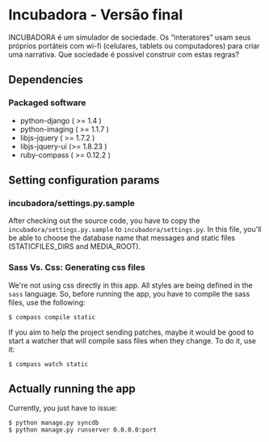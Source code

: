 # Incubadora - Versão final

INCUBADORA é um simulador de sociedade. Os “interatores” usam seus
próprios portáteis com wi-fi (celulares, tablets ou computadores) para
criar uma narrativa. Que sociedade é possível construir com estas
regras?


## Dependencies

### Packaged software

 * python-django ( >= 1.4 )
 * python-imaging ( >= 1.1.7 )
 * libjs-jquery ( >= 1.7.2 )
 * libjs-jquery-ui (>= 1.8.23 )
 * ruby-compass ( >= 0.12.2 )

## Setting configuration params

### incubadora/settings.py.sample

After checking out the source code, you have to copy the
`incubadora/settings.py.sample` to `incubadora/settings.py`. In this file,
you'll be able to choose the database name that messages and static files
(STATICFILES_DIRS and MEDIA_ROOT).

### Sass Vs. Css: Generating css files

We're not using css directly in this app. All styles are being defined
in the `sass` language. So, before running the app, you have to compile
the sass files, use the following:

    $ compass compile static

If you aim to help the project sending patches, maybe it would be good
to start a watcher that will compile sass files when they change. To do
it, use it:

    $ compass watch static

## Actually running the app

Currently, you just have to issue:

    $ python manage.py syncdb
    $ python manage.py runserver 0.0.0.0:port
